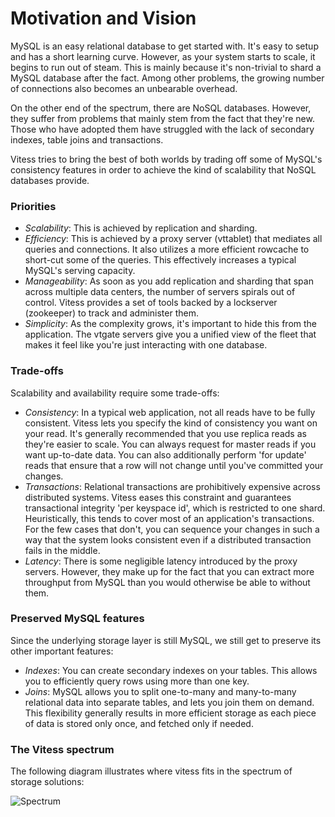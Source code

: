 # Motivation and Vision

MySQL is an easy relational database to get started with.
It's easy to setup and has a short learning curve.
However, as your system starts to scale, it begins to run out of steam.
This is mainly because it's non-trivial to shard a MySQL database after the fact.
Among other problems, the growing number of connections also becomes an
unbearable overhead.

On the other end of the spectrum, there are NoSQL databases.
However, they suffer from problems that mainly stem from the fact that they're new.
Those who have adopted them have struggled with the lack of secondary indexes,
table joins and transactions.

Vitess tries to bring the best of both worlds by trading off
some of MySQL's consistency features in order to achieve the
kind of scalability that NoSQL databases provide.

### Priorities
* *Scalability*: This is achieved by replication and sharding.
* *Efficiency*: This is achieved by a proxy server (vttablet) that mediates
all queries and connections.
It also utilizes a more efficient rowcache to short-cut some of the queries.
This effectively increases a typical MySQL's serving capacity.
* *Manageability*: As soon as you add replication and sharding that span
across multiple data centers, the number of servers spirals out of control.
Vitess provides a set of tools backed by a lockserver (zookeeper) to
track and administer them.
* *Simplicity*: As the complexity grows, it's important to hide this
from the application.
The vtgate servers give you a unified view of the fleet that makes
it feel like you're just interacting with one database.

### Trade-offs
Scalability and availability require some trade-offs:
* *Consistency*: In a typical web application, not all reads have to be
fully consistent.
Vitess lets you specify the kind of consistency you want on your read.
It's generally recommended that you use replica reads as they're easier to scale.
You can always request for master reads if you want up-to-date data.
You can also additionally perform 'for update' reads that ensure that
a row will not change until you've committed your changes.
* *Transactions*: Relational transactions are prohibitively expensive
across distributed systems.
Vitess eases this constraint and guarantees transactional integrity
'per keyspace id', which is restricted to one shard.
Heuristically, this tends to cover most of an application's transactions.
For the few cases that don't, you can sequence your changes in such a way
that the system looks consistent even if a distributed transaction fails
in the middle.
* *Latency*: There is some negligible latency introduced by the proxy servers.
However, they make up for the fact that you can extract more throughput from
MySQL than you would otherwise be able to without them.

### Preserved MySQL features
Since the underlying storage layer is still MySQL, we still get to preserve
its other important features:
* *Indexes*: You can create secondary indexes on your tables. This allows you
to efficiently query rows using more than one key.
* *Joins*:  MySQL allows you to split one-to-many and many-to-many relational data
into separate tables, and lets you join them on demand.
This flexibility generally results in more efficient storage as each piece of
data is stored only once, and fetched only if needed.

### The Vitess spectrum
The following diagram illustrates where vitess fits in the spectrum of storage solutions:

![Spectrum](https://raw.github.com/youtube/vitess/master/doc/VitessSpectrum.png)
